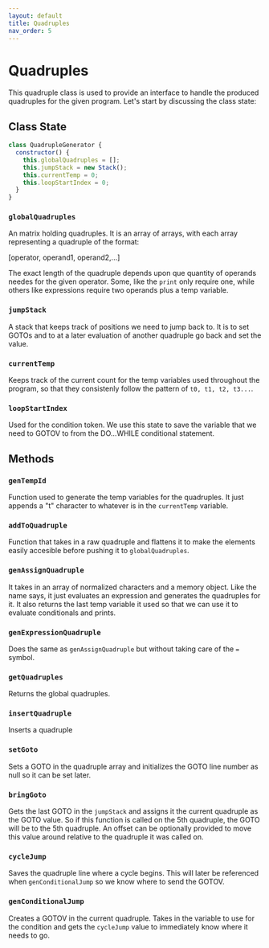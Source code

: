 ```yaml
---
layout: default
title: Quadruples
nav_order: 5
---
```


# Quadruples

This quadruple class is used to provide an interface to handle the produced quadruples
for the given program. Let's start by discussing the class state:

## Class State

```js
class QuadrupleGenerator {
  constructor() {
    this.globalQuadruples = [];
    this.jumpStack = new Stack();
    this.currentTemp = 0;
    this.loopStartIndex = 0;
  }
}
```

### `globalQuadruples`

An matrix holding quadruples. It is an array of arrays, with each array representing a quadruple of the format:

[operator, operand1, operand2,...]

The exact length of the quadruple depends upon que quantity of operands needes for the given operator. Some, like
the `print` only require one, while others like expressions require two operands plus a temp variable.

### `jumpStack`

A stack that keeps track of positions we need to jump back to. It is to set GOTOs and to at a later evaluation of
another quadruple go back and set the value.

### `currentTemp`

Keeps track of the current count for the temp variables used throughout the program, so that they consistenly follow
the pattern of `t0, t1, t2, t3...`.

### `loopStartIndex`

Used for the condition token. We use this state to save the variable that we need to GOTOV to from the DO...WHILE
conditional statement.

## Methods

### `genTempId`

Function used to generate the temp variables for the quadruples. It just appends a "t" character to whatever is in the
`currentTemp` variable.

### `addToQuadruple`

Function that takes in a raw quadruple and flattens it to make the elements easily accesible before pushing it to
`globalQuadruples`.

### `genAssignQuadruple`

It takes in an array of normalized characters and a memory object. Like the name says, it just evaluates an expression
and generates the quadruples for it. It also returns the last temp variable it used so that we can use it to evaluate
conditionals and prints.

### `genExpressionQuadruple`

Does the same as `genAssignQuadruple` but without taking care of the `=` symbol.

### `getQuadruples`

Returns the global quadruples.

### `insertQuadruple`

Inserts a quadruple

### `setGoto`

Sets a GOTO in the quadruple array and initializes the GOTO line number as null so it can be set later.

### `bringGoto`

Gets the last GOTO in the `jumpStack` and assigns it the current quadruple as the GOTO value. So if this
function is called on the 5th quadruple, the GOTO will be to the 5th quadruple. An offset can be optionally
provided to move this value around relative to the quadruple it was called on.

### `cycleJump`

Saves the quadruple line where a cycle begins. This will later be referenced when `genConditionalJump` so we know
where to send the GOTOV.

### `genConditionalJump`

Creates a GOTOV in the current quadruple. Takes in the variable to use for the condition and gets the `cycleJump` value
to immediately know where it needs to go.
